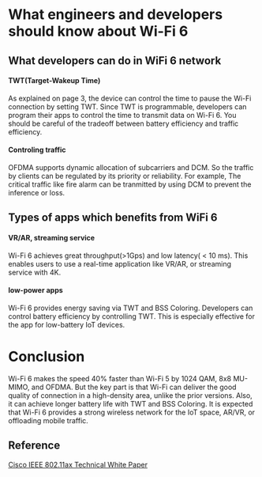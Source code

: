 # What engineers and developers should know about Wi-Fi 6

## What developers can do in WiFi 6 network

#### TWT(Target-Wakeup Time)
As explained on page 3, the device can control the time to pause the Wi-Fi connection by setting TWT. Since TWT is programmable, developers can program their apps to control the time to transmit data on Wi-Fi 6. You should be careful of the tradeoff between battery efficiency and traffic efficiency.

#### Controling traffic
OFDMA supports dynamic allocation of subcarriers and DCM. So the traffic by clients can be regulated by its priority or reliability. For example, The critical traffic like fire alarm can be tranmitted by using DCM to prevent the inference or loss.

## Types of apps which benefits from WiFi 6
#### VR/AR, streaming service
Wi-Fi 6 achieves great throughput(>1Gps) and low latency( < 10 ms). This enables users to use a real-time application like VR/AR, or streaming service with 4K.

#### low-power apps
Wi-Fi 6 provides energy saving via TWT and BSS Coloring. Developers can control battery efficiency by controlling TWT. This is especially effective for the app for low-battery IoT devices.


# Conclusion
Wi-Fi 6 makes the speed 40% faster than Wi-Fi 5 by 1024 QAM, 8x8 MU-MIMO, and OFDMA. But the key part is that Wi-Fi can deliver the good quality of connection in a high-density area, unlike the prior versions. Also, it can achieve longer battery life with TWT and BSS Coloring. It is expected that Wi-Fi 6 provides a strong wireless network for the IoT space, AR/VR, or offloading mobile traffic.


## Reference
[Cisco IEEE 802.11ax Technical White Paper](https://www.cisco.com/c/dam/en/us/products/collateral/wireless/white-paper-c11-740788.pdf)
